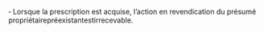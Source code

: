 ‐ Lorsque la prescription est acquise, l’action en revendication du présumé propriétairepréexistantestirrecevable.